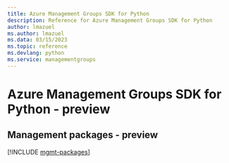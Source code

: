 ```yaml
---
title: Azure Management Groups SDK for Python
description: Reference for Azure Management Groups SDK for Python
author: lmazuel
ms.author: lmazuel
ms.data: 03/15/2023
ms.topic: reference
ms.devlang: python
ms.service: managementgroups
---
```

# Azure Management Groups SDK for Python - preview

## Management packages - preview
[!INCLUDE [mgmt-packages](management-groups-mgmt-index.md)]
